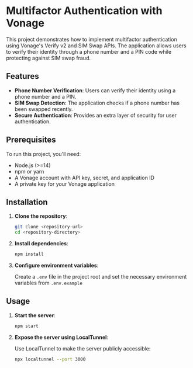 # Multifactor Authentication with Vonage

This project demonstrates how to implement multifactor authentication using Vonage's Verify v2 and SIM Swap APIs. The application allows users to verify their identity through a phone number and a PIN code while protecting against SIM swap fraud.

## Features

- **Phone Number Verification**: Users can verify their identity using a phone number and a PIN.
- **SIM Swap Detection**: The application checks if a phone number has been swapped recently.
- **Secure Authentication**: Provides an extra layer of security for user authentication.

## Prerequisites

To run this project, you'll need:

- Node.js (>=14)
- npm or yarn
- A Vonage account with API key, secret, and application ID
- A private key for your Vonage application

## Installation

1. **Clone the repository**:

   ```bash
   git clone <repository-url>
   cd <repository-directory>
   ```

2. **Install dependencies**:

   ```bash
   npm install
   ```

3. **Configure environment variables**:

   Create a `.env` file in the project root and set the necessary environment variables from `.env.example`

## Usage

1. **Start the server**:

   ```bash
   npm start
   ```

2. **Expose the server using LocalTunnel**:

   Use LocalTunnel to make the server publicly accessible:

   ```bash
   npx localtunnel --port 3000
   ```
